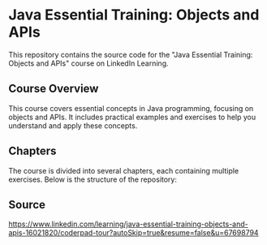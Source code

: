 # Java Essential Training: Objects and APIs

This repository contains the source code for the "Java Essential Training: Objects and APIs" course on LinkedIn Learning.

## Course Overview

This course covers essential concepts in Java programming, focusing on objects and APIs. It includes practical examples and exercises to help you understand and apply these concepts.

## Chapters

The course is divided into several chapters, each containing multiple exercises. Below is the structure of the repository:


## Source

https://www.linkedin.com/learning/java-essential-training-objects-and-apis-16021820/coderpad-tour?autoSkip=true&resume=false&u=67698794